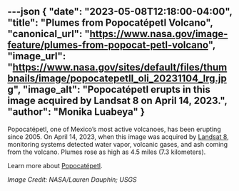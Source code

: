 ---json
{
  "date": "2023-05-08T12:18:00-04:00",
  "title": "Plumes from Popocatépetl Volcano",
  "canonical_url": "https://www.nasa.gov/image-feature/plumes-from-popocat-petl-volcano",
  "image_url": "https://www.nasa.gov/sites/default/files/thumbnails/image/popocatepetll_oli_20231104_lrg.jpg",
  "image_alt": "Popocatépetl erupts in this image acquired by Landsat 8 on April 14, 2023.",
  "author": "Monika Luabeya"
}
---

Popocatépetl, one of Mexico’s most active volcanoes, has been erupting since 2005. On April 14, 2023, when this image was acquired by [Landsat 8](https://landsat.gsfc.nasa.gov/satellites/landsat-8/), monitoring systems detected water vapor, volcanic gases, and ash coming from the volcano. Plumes rose as high as 4.5 miles (7.3 kilometers).

Learn more about [Popocatépetl](https://earthobservatory.nasa.gov/images/151300/popocatepetl-volcano-keeps-on-puffing).

_Image Credit: NASA/Lauren Dauphin; USGS_

